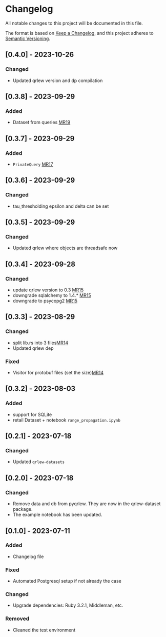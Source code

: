 # Changelog

All notable changes to this project will be documented in this file.

The format is based on [Keep a Changelog](https://keepachangelog.com/en/1.0.0/),
and this project adheres to [Semantic Versioning](https://semver.org/spec/v2.0.0.html).

## [0.4.0] - 2023-10-26
### Changed
- Updated qrlew version and dp compilation

## [0.3.8] - 2023-09-29
### Added
- Dataset from queries [MR19](https://github.com/Qrlew/pyqrlew/pull/19)

## [0.3.7] - 2023-09-29
### Added
- `PrivateQuery` [MR17](https://github.com/Qrlew/pyqrlew/pull/17)

## [0.3.6] - 2023-09-29
### Changed
- tau_thresholding epsilon and delta can be set

## [0.3.5] - 2023-09-29
### Changed
- Updated qrlew where objects are threadsafe now

## [0.3.4] - 2023-09-28
### Changed
- update qrlew version to 0.3 [MR15](https://github.com/Qrlew/pyqrlew/pull/15)
- downgrade sqlalchemy to 1.4.* [MR15](https://github.com/Qrlew/pyqrlew/pull/15)
- downgrade to psycopg2 [MR15](https://github.com/Qrlew/pyqrlew/pull/15)

## [0.3.3] - 2023-08-29
### Changed
- split lib.rs into 3 files[MR14](https://github.com/Qrlew/pyqrlew/pull/14)
- Updated qrlew dep
### Fixed
- Visitor for protobuf files (set the size)[MR14](https://github.com/Qrlew/pyqrlew/pull/14)

## [0.3.2] - 2023-08-03
### Added
- support for SQLite
- retail Dataset + notebook `range_propagation.ipynb`

## [0.2.1] - 2023-07-18
### Changed
- Updated `qrlew-datasets`

## [0.2.0] - 2023-07-18
### Changed
- Remove data and db from pyqrlew. They are now in the qrlew-dataset package.
- The example notebook has been updated.

## [0.1.0] - 2023-07-11

### Added

- Changelog file

### Fixed

- Automated Postgresql setup if not already the case

### Changed

- Upgrade dependencies: Ruby 3.2.1, Middleman, etc.

### Removed

- Cleaned the test environment
